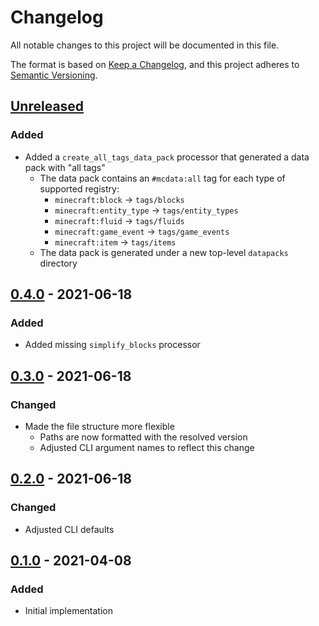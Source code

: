 # Changelog

All notable changes to this project will be documented in this file.

The format is based on [Keep a Changelog](https://keepachangelog.com/en/1.0.0/), and this project adheres to [Semantic Versioning](https://semver.org/spec/v2.0.0.html).

## [Unreleased]

### Added

- Added a `create_all_tags_data_pack` processor that generated a data pack with "all tags"
  - The data pack contains an `#mcdata:all` tag for each type of supported registry:
    - `minecraft:block` -> `tags/blocks`
    - `minecraft:entity_type` -> `tags/entity_types`
    - `minecraft:fluid` -> `tags/fluids`
    - `minecraft:game_event` -> `tags/game_events`
    - `minecraft:item` -> `tags/items`
  - The data pack is generated under a new top-level `datapacks` directory

## [0.4.0] - 2021-06-18

### Added

- Added missing `simplify_blocks` processor

## [0.3.0] - 2021-06-18

### Changed

- Made the file structure more flexible
  - Paths are now formatted with the resolved version
  - Adjusted CLI argument names to reflect this change

## [0.2.0] - 2021-06-18

### Changed

- Adjusted CLI defaults

## [0.1.0] - 2021-04-08

### Added

- Initial implementation

[unreleased]: https://github.com/Arcensoth/mcgen/compare/v0.4.0...HEAD
[0.4.0]: https://github.com/Arcensoth/mcgen/compare/v0.3.0...v0.4.0
[0.3.0]: https://github.com/Arcensoth/mcgen/compare/v0.2.0...v0.3.0
[0.2.0]: https://github.com/Arcensoth/mcgen/compare/v0.1.0...v0.2.0
[0.1.0]: https://github.com/Arcensoth/mcgen/releases/tag/v0.1.0
